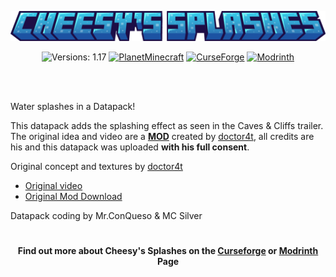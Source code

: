 <p align="center"><img src="https://github.com/Mr-ConQueso/cheesy_splashes/blob/main/images/title.png" alt="Logo" width="700"></p><p align="center">
    <img src="https://img.shields.io/badge/versions-1.17-purple?style=flat" alt="Versions: 1.17">
    <a href="https://www.planetminecraft.com/data-pack/water-splashes/"><img src="https://img.shields.io/badge/-14.2K-gray?style=flat&logo=&labelColor=blue" alt="PlanetMinecraft"></a>
    <a href="https://curseforge.com/minecraft/customization/cheesys-splashes"><img src="http://cf.way2muchnoise.eu/929005.svg" alt="CurseForge"></a>
    <a href="https://modrinth.com/datapack/cheesy_splashes"><img src="https://img.shields.io/modrinth/dt/YFCMGW04?style=flat&logo=modrinth&logoColor=1c1c1c&label=%20&labelColor=5ca424&color=242629" alt="Modrinth"></a>

<br><br>
</h1>

Water splashes in a Datapack!

This datapack adds the splashing effect as seen in the Caves & Cliffs trailer.
The original idea and video are a [**MOD**](https://modrinth.com/mod/effective) created by [doctor4t](https://modrinth.com/user/RAT), all credits are his and this datapack was uploaded **with his full consent**.

Original concept and textures by [doctor4t](https://modrinth.com/user/RAT)
- [Original video﻿](https://www.youtube.com/watch?v=gx4mNQHiOUc)
- [Original Mod Download](https://modrinth.com/mod/effective)

Datapack coding by Mr.ConQueso & MC Silver

<h1></h1>
<h4 align="center">Find out more about Cheesy's Splashes on the <a href="https://legacy.curseforge.com/minecraft/customization/cheesys-splashes">Curseforge</a> or <a href="https://modrinth.com/mod/cheesy_splashes">Modrinth</a> Page</h4>
